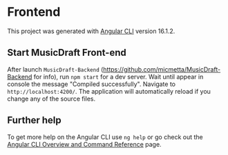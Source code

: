 # Frontend

This project was generated with [Angular CLI](https://github.com/angular/angular-cli) version 16.1.2.

## Start MusicDraft Front-end

After launch `MusicDraft-Backend` (https://github.com/micmetta/MusicDraft-Backend for info), run `npm start` for a dev server. 
Wait until appear in console the message "Compiled successfully".
Navigate to `http://localhost:4200/`. The application will automatically reload if you change any of the source files.

## Further help

To get more help on the Angular CLI use `ng help` or go check out the [Angular CLI Overview and Command Reference](https://angular.io/cli) page.

